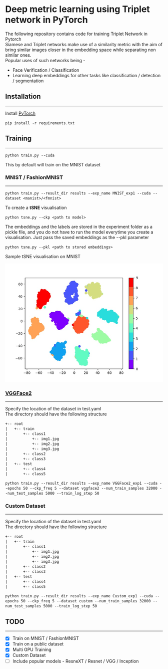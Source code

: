 # Deep metric learning using Triplet network in PyTorch

The following repository contains code for training Triplet Network in Pytorch  
Siamese and Triplet networks make use of a similarity metric with the aim of bring similar images closer in the embedding space while separating non similar ones.  
Popular uses of such networks being -   
* Face Verification / Classification  
* Learning deep embeddings for other tasks like classification / detection / segmentation  

## Installation  
---  
Install [PyTorch](https://pytorch.org/get-started/locally/)  
``` 
pip install -r requirements.txt  
```  
  
## Training  
---  
``` 
python train.py --cuda  
```  
This by default will train on the MNIST dataset  
  
### MNIST / FashionMNIST  
---  
``` 
python train.py --result_dir results --exp_name MNIST_exp1 --cuda --dataset <manist>/<fmnist>  
```  
To create a **tSNE** visualisation  
``` 
python tsne.py --ckp <path to model>  
```  
The embeddings and the labels are stored in the experiment folder as a pickle file, and you do not have to run the model everytime you create a visualisation. Just pass the saved embeddings as the --pkl parameter  
``` 
python tsne.py --pkl <path to stored embeddings>  
```  
Sample tSNE visualisation on MNIST 
  
![tSNE](images/tSNE_mnist.jpg "tSNE visualisation on MNIST")  


### [VGGFace2](http://www.robots.ox.ac.uk/~vgg/data/vgg_face2/)  
---  
Specify the location of the dataset in test.yaml  
The directory should have the following structure
```buildoutcfg
+-- root
|   +-- train
|       +-- class1
|           +-- img1.jpg
|           +-- img2.jpg
|           +-- img3.jpg
|       +-- class2
|       +-- class3
|   +-- test
|       +-- class4
|       +-- class5
```
  
 ``` 
 python train.py --result_dir results --exp_name VGGFace2_exp1 --cuda --epochs 50 --ckp_freq 5 --dataset vggface2 --num_train_samples 32000 --num_test_samples 5000 --train_log_step 50 
```  

### Custom Dataset  
---  

Specify the location of the dataset in test.yaml  
The directory should have the following structure
```buildoutcfg
+-- root
|   +-- train
|       +-- class1
|           +-- img1.jpg
|           +-- img2.jpg
|           +-- img3.jpg
|       +-- class2
|       +-- class3
|   +-- test
|       +-- class4
|       +-- class5
```

 ``` 
 python train.py --result_dir results --exp_name Custom_exp1 --cuda --epochs 50 --ckp_freq 5 --dataset custom --num_train_samples 32000 --num_test_samples 5000 --train_log_step 50 
```  
  
## TODO  
---  
- [x] Train on MNIST / FashionMNIST  
- [x] Train on a public dataset  
- [x] Multi GPU Training  
- [x] Custom Dataset  
- [ ] Include popular models - ResneXT / Resnet / VGG / Inception